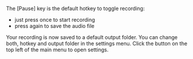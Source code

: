 The [Pause] key is the default hotkey to toggle recording:
- just press once to start recording
- press again to save the audio file
 
Your recording is now saved to a default output folder.
You can change both, hotkey and output folder in the settings menu.
Click the button on the top left of the main menu to open settings.